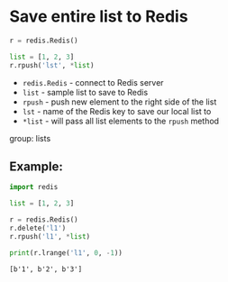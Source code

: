 # Save entire list to Redis

```python
r = redis.Redis()

list = [1, 2, 3]
r.rpush('lst', *list)
```

- `redis.Redis` - connect to Redis server
- `list` - sample list to save to Redis
- `rpush` - push new element to the right side of the list
- `lst` - name of the Redis key to save our local list to 
- `*list` - will pass all list elements to the `rpush` method

group: lists

## Example: 
```python
import redis

list = [1, 2, 3]

r = redis.Redis()
r.delete('l1')
r.rpush('l1', *list)

print(r.lrange('l1', 0, -1))
```
```
[b'1', b'2', b'3']

```


